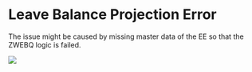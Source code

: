 # Leave Balance Projection Error

The issue might be caused by missing master data of the EE so that the ZWEBQ logic is failed.

![](https://rooby.oss-cn-hangzhou.aliyuncs.com/img/20190530150451.png)